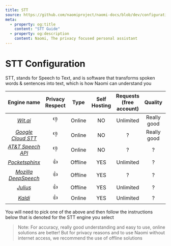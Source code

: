 ```yaml
---
title: STT
source: https://github.com/naomiproject/naomi-docs/blob/dev/configuration/stt.md
meta:
  - property: og:title
    content: "STT Guide"
  - property: og:description
    content: Naomi, The privacy focused personal assistant
---
```


# STT Configuration

STT, stands for Speech to Text, and is software that transforms spoken words & sentences into text, which is how Naomi can understand you

| Engine name      | Privacy Respect | Type    | Self Hosting | Requests (free account) | Quality     | Platform |
|:----------------:|:---------------:|:-------:|:------------:|:-----------------------:|:-----------:|:--------:|
| [*Wit.ai*](/plugins/stts/Witai/) | 👎              | Online  | NO           | Unlimited               | Really good | Any      |
| [*Google Cloud STT*](/plugins/stts/GoogleCloud/) | 👎              | Online  | NO           | ?                       | Really good | Any      |
| [*AT&T Speech API*](/plugins/stts/ATTSpeech/)  | 👎              | Online  | NO           | ?                       | ?           | Any      |
| [*Pocketsphinx*](/plugins/stts/Pocketsphinx/)     | 👍              | Offline | YES          | Unlimited               | ?           | Linux 🐧 |
| [*Mozilla DeepSpeech*](/plugins/stts/DeepSpeech/)       | 👍              | Offline | YES          | ?                       | ?           | Linux 🐧 |
| [*Julius*](/plugins/stts/Julius/)           | 👍              | Offline | YES          | Unlimited               | ?           | Linux 🐧 |
| [*Kaldi*](/plugins/stts/Kaldi/)            | 👍              | Online  | YES          | Unlimited               | ?           | Linux 🐧 |

You will need to pick one of the above and then follow the instructions below that is denoted for the STT engine you select

>Note: For accuracy, really good understanding and easy to use, online solutions are better! But for privacy reasons and to use Naomi without internet access, we recommend the use of offline solutions

<DocPreviousVersions/>
<EditPageLink/>
